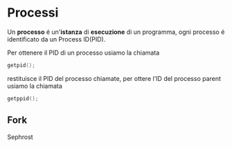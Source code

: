 # Processi
Un **processo** é un'**istanza** di **esecuzione** di un programma, ogni processo é identificato da un Process ID(PID).


Per ottenere il PID di un processo usiamo la chiamata 
```c
getpid();
```
restituisce il PID del processo chiamate, per ottere l'ID del processo parent usiamo la chiamata
```c
getppid();
```

## Fork
Sephrost

